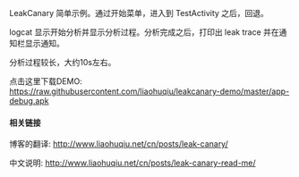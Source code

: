 LeakCanary 简单示例。通过开始菜单，进入到 TestActivity 之后，回退。

logcat 显示开始分析并显示分析过程。分析完成之后，打印出 leak trace 并在通知栏显示通知。

分析过程较长，大约10s左右。

点击这里下载DEMO: https://raw.githubusercontent.com/liaohuqiu/leakcanary-demo/master/app-debug.apk

#### 相关链接

博客的翻译: http://www.liaohuqiu.net/cn/posts/leak-canary/

中文说明: http://www.liaohuqiu.net/cn/posts/leak-canary-read-me/
